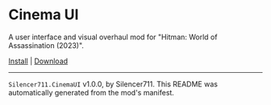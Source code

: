 # Cinema UI

A user interface and visual overhaul mod for "Hitman: World of Assassination (2023)".

[Install](https://hitman-resources.netlify.app/smf-install-link/https://github.com/Silencer711/CinemaUI/releases/latest/download/mod.framework.zip) | [Download](https://github.com/Silencer711/CinemaUI/releases/latest/download/mod.framework.zip)

---

`Silencer711.CinemaUI` v1.0.0, by Silencer711. This README was automatically generated from the mod's manifest.
